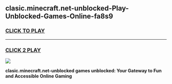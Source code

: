 
## clasic.minecraft.net-unblocked-Play-Unblocked-Games-Online-fa8s9
<h3>
<a href="https://premium76.site?title=clasic.minecraft.net-unblocked&ref=25A">CLICK TO PLAY</a></h3>
<hr>

<h3>
<a href="https://premium76.site?title=clasic.minecraft.net-unblocked&ref=25A">CLICK 2 PLAY</a>
  
</h3>

<a href="https://premium76.site?title=clasic.minecraft.net-unblocked&ref=25A"><img src="https://clearcache.store/games.png"></a>


**clasic.minecraft.net-unblocked games unblocked: Your Gateway to Fun and Accessible Online Gaming**
